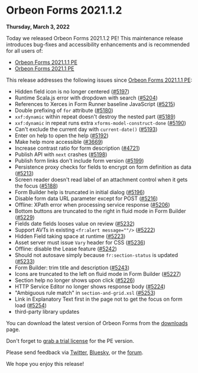 # Orbeon Forms 2021.1.2

__Thursday, March 3, 2022__

Today we released Orbeon Forms 2021.1.2 PE! This maintenance release introduces bug-fixes and accessibility enhancements and is recommended for all users of:

- [Orbeon Forms 2021.1.1 PE](orbeon-forms-2021.1.1.md)
- [Orbeon Forms 2021.1 PE](orbeon-forms-2021.1.md)

This release addresses the following issues since [Orbeon Forms 2021.1.1 PE](orbeon-forms-2021.1.1.md):

- Hidden field icon is no longer centered ([\#5197](https://github.com/orbeon/orbeon-forms/issues/5197))
- Runtime Scala.js error with dropdown with search ([\#5204](https://github.com/orbeon/orbeon-forms/issues/5204))
- References to Xerces in Form Runner baseline JavaScript ([\#5215](https://github.com/orbeon/orbeon-forms/issues/5215))
- Double prefixing of `for` attribute ([\#5180](https://github.com/orbeon/orbeon-forms/issues/5180))
- `xxf:dynamic` within repeat doesn't destroy the nested part ([\#5189](https://github.com/orbeon/orbeon-forms/issues/5189))
- `xxf:dynamic` in repeat runs extra `xforms-model-construct-done` ([\#5190](https://github.com/orbeon/orbeon-forms/issues/5190))
- Can't exclude the current day with `current-date()` ([\#5193](https://github.com/orbeon/orbeon-forms/issues/5193))
- Enter on help to open the help ([\#5192](https://github.com/orbeon/orbeon-forms/issues/5192))
- Make help more accessible ([\#3669](https://github.com/orbeon/orbeon-forms/issues/3669))
- Increase contrast ratio for form description ([\#4721](https://github.com/orbeon/orbeon-forms/issues/4721))
- Publish API with `next` crashes ([\#5198](https://github.com/orbeon/orbeon-forms/issues/5198))
- Publish form links don't include form version ([\#5199](https://github.com/orbeon/orbeon-forms/issues/5199))
- Persistence proxy checks for fields to encrypt on form definition as data ([\#5213](https://github.com/orbeon/orbeon-forms/issues/5213))
- Screen reader doesn't read label of an attachment control when it gets the focus ([\#5188](https://github.com/orbeon/orbeon-forms/issues/5188))
- Form Builder help is truncated in initial dialog ([\#5196](https://github.com/orbeon/orbeon-forms/issues/5196))
- Disable form data URL parameter except for POST ([\#5216](https://github.com/orbeon/orbeon-forms/issues/5216))
- Offline: XPath error when processing service response ([\#5206](https://github.com/orbeon/orbeon-forms/issues/5206))
- Bottom buttons are truncated to the right in fluid mode in Form Builder ([\#5229](https://github.com/orbeon/orbeon-forms/issues/5229))
- Fields date fields looses value on review ([\#5232](https://github.com/orbeon/orbeon-forms/issues/5232))
- Support AVTs in existing `<fr:alert message=""/>` ([\#5222](https://github.com/orbeon/orbeon-forms/issues/5222))
- Hidden Field taking space at runtime ([\#5223](https://github.com/orbeon/orbeon-forms/issues/5223))
- Asset server must issue `Vary` header for CSS ([\#5236](https://github.com/orbeon/orbeon-forms/issues/5236))
- Offline: disable the Lease feature ([\#5242](https://github.com/orbeon/orbeon-forms/issues/5242))
- Should not autosave simply because `fr:section-status` is updated ([\#5233](https://github.com/orbeon/orbeon-forms/issues/5233))
- Form Builder: trim title and description ([\#5243](https://github.com/orbeon/orbeon-forms/issues/5243))
- Icons are truncated to the left on fluid mode in Form Builder ([\#5227](https://github.com/orbeon/orbeon-forms/issues/5227))
- Section help no longer shows upon click ([\#5226](https://github.com/orbeon/orbeon-forms/issues/5226))
- HTTP Service Editor no longer shows response body ([\#5224](https://github.com/orbeon/orbeon-forms/issues/5224))
- "Ambiguous rule match" in `section-and-grid.xsl` ([\#5253](https://github.com/orbeon/orbeon-forms/issues/5253))
- Link in Explanatory Text first in the page not to get the focus on form load ([\#5254](https://github.com/orbeon/orbeon-forms/issues/5254))
- third-party library updates

You can download the latest version of Orbeon Forms from the [downloads](https://www.orbeon.com/download) page.

Don't forget to [grab a trial license](https://prod.orbeon.com/prod/fr/orbeon/register/new) for the PE version.

Please send feedback via [Twitter](https://twitter.com/orbeon), [Bluesky](https://bsky.app/profile/orbeon.bsky.social), or the [forum](https://groups.google.com/g/orbeon).

We hope you enjoy this release!
